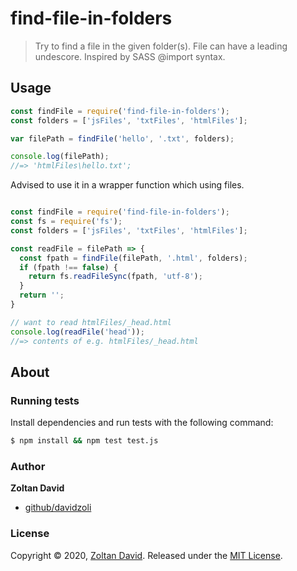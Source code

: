 # find-file-in-folders

> Try to find a file in the given folder(s).
> File can have a leading undescore.
> Inspired by SASS @import syntax.

## Usage

```js
const findFile = require('find-file-in-folders');
const folders = ['jsFiles', 'txtFiles', 'htmlFiles'];

var filePath = findFile('hello', '.txt', folders);

console.log(filePath);
//=> 'htmlFiles\hello.txt';
```

Advised to use it in a wrapper function which using files.
```js

const findFile = require('find-file-in-folders');
const fs = require('fs');
const folders = ['jsFiles', 'txtFiles', 'htmlFiles'];

const readFile = filePath => {
  const fpath = findFile(filePath, '.html', folders);
  if (fpath !== false) {
    return fs.readFileSync(fpath, 'utf-8');
  }
  return '';
}

// want to read htmlFiles/_head.html
console.log(readFile('head'));
//=> contents of e.g. htmlFiles/_head.html
```

## About


### Running tests

Install dependencies and run tests with the following command:

```sh
$ npm install && npm test test.js
```

### Author

**Zoltan David**

* [github/davidzoli](https://github.com/davidzoli)

### License

Copyright © 2020, [Zoltan David](https://github.com/davidzoli).
Released under the [MIT License](LICENSE).
